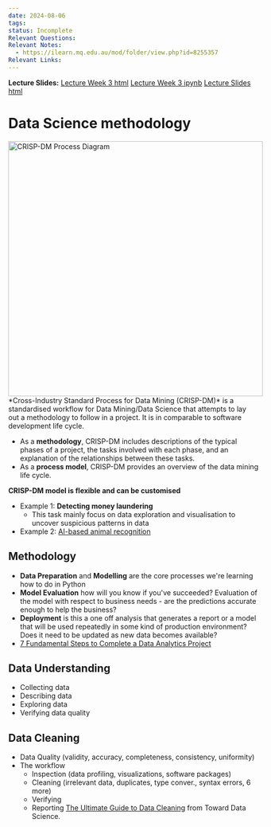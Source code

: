 ```yaml
---
date: 2024-08-06
tags: 
status: Incomplete
Relevant Questions: 
Relevant Notes:
  - https://ilearn.mq.edu.au/mod/folder/view.php?id=8255357
Relevant Links:
---
```

**Lecture Slides:**
[Lecture Week 3 html](Attachments/Lecture_Week_3.html)
[Lecture Week 3 ipynb](Attachments/Lecture_Week_3.ipynb)
[Lecture Slides html](Attachments/Lecture_Week_3.slides.html)

# Data Science methodology
<div style="float: left">
<a title="By Kenneth Jensen [CC BY-SA 3.0 (http://creativecommons.org/licenses/by-sa/3.0)], via Wikimedia Commons" href="https://commons.wikimedia.org/wiki/File%3ACRISP-DM_Process_Diagram.png"><img width="512" alt="CRISP-DM Process Diagram" src="https://upload.wikimedia.org/wikipedia/commons/thumb/b/b9/CRISP-DM_Process_Diagram.png/512px-CRISP-DM_Process_Diagram.png"/></a>
</div>
*Cross-Industry Standard Process for Data Mining (CRISP-DM)* is a standardised workflow for Data Mining/Data Science that attempts to lay out a methodology to follow in a project. It is in comparable to software development life cycle. 

- As a **methodology**, CRISP-DM includes descriptions of the typical phases of a project, the tasks involved with each phase, and an explanation of the relationships between these tasks.
- As a **process model**, CRISP-DM provides an overview of the data mining life cycle.

**CRISP-DM model is flexible and can be customised**
- Example 1: **Detecting money laundering**
	- This task mainly focus on data exploration and visualisation to uncover suspicious patterns in data
- Example 2: [AI-based animal recognition](https://siwalusoftware.com/)

## Methodology
- **Data Preparation** and **Modelling** are the core processes we're learning how to do in Python
- **Model Evaluation** how will you know if you've succeeded? Evaluation of the model with respect to business needs - are the predictions accurate enough to help the business?
- **Deployment** is this a one off analysis that generates a report or a model that will be used repeatedly in some kind of production environment? Does it need to be updated as new data becomes available?
- [7 Fundamental Steps to Complete a Data Analytics Project](https://blog.dataiku.com/2019/07/04/fundamental-steps-data-project-success)
## Data Understanding
- Collecting data
- Describing data
- Exploring data
- Verifying data quality

## Data Cleaning
 * Data Quality (validity, accuracy, completeness, consistency, uniformity)
 * The workflow 
     * Inspection (data profiling, visualizations, software packages)
     * Cleaning (irrelevant data, duplicates, type conver., syntax errors, 6 more)
     * Verifying
     * Reporting
[The Ultimate Guide to Data Cleaning](https://towardsdatascience.com/the-ultimate-guide-to-data-cleaning-3969843991d4) from Toward Data Science.

